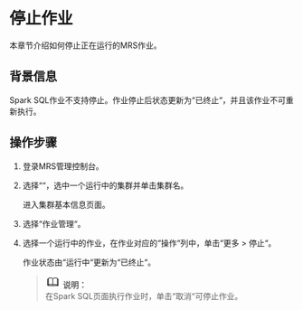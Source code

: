 # 停止作业<a name="ZH-CN_TOPIC_0043401192"></a>

本章节介绍如何停止正在运行的MRS作业。

## 背景信息<a name="section40236377113738"></a>

Spark SQL作业不支持停止。作业停止后状态更新为“已终止“，并且该作业不可重新执行。

## 操作步骤<a name="section8927127113755"></a>

1.  登录MRS管理控制台。
2.  选择““，选中一个运行中的集群并单击集群名。

    进入集群基本信息页面。

3.  选择“作业管理“。
4.  选择一个运行中的作业，在作业对应的“操作“列中，单击“更多 \> 停止“。

    作业状态由“运行中“更新为“已终止“。

    >![](public_sys-resources/icon-note.gif) **说明：**   
    >在Spark SQL页面执行作业时，单击“取消“可停止作业。  


